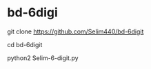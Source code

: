# bd-6digi



git clone https://github.com/Selim440/bd-6digit

cd bd-6digit

python2 Selim-6-digit.py
